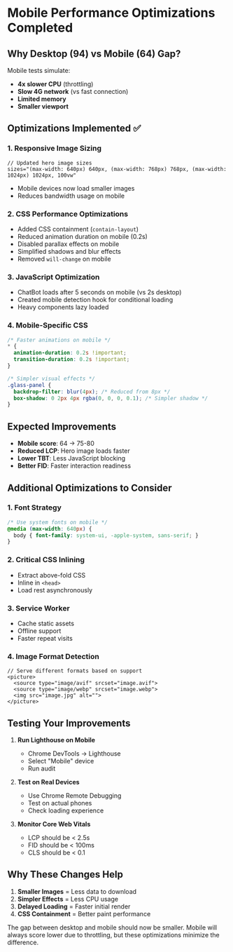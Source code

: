 # Mobile Performance Optimizations Completed

## Why Desktop (94) vs Mobile (64) Gap?

Mobile tests simulate:
- **4x slower CPU** (throttling)
- **Slow 4G network** (vs fast connection)
- **Limited memory**
- **Smaller viewport**

## Optimizations Implemented ✅

### 1. **Responsive Image Sizing**
```tsx
// Updated hero image sizes
sizes="(max-width: 640px) 640px, (max-width: 768px) 768px, (max-width: 1024px) 1024px, 100vw"
```
- Mobile devices now load smaller images
- Reduces bandwidth usage on mobile

### 2. **CSS Performance Optimizations**
- Added CSS containment (`contain-layout`)
- Reduced animation duration on mobile (0.2s)
- Disabled parallax effects on mobile
- Simplified shadows and blur effects
- Removed `will-change` on mobile

### 3. **JavaScript Optimization**
- ChatBot loads after 5 seconds on mobile (vs 2s desktop)
- Created mobile detection hook for conditional loading
- Heavy components lazy loaded

### 4. **Mobile-Specific CSS**
```css
/* Faster animations on mobile */
* {
  animation-duration: 0.2s !important;
  transition-duration: 0.2s !important;
}

/* Simpler visual effects */
.glass-panel {
  backdrop-filter: blur(4px); /* Reduced from 8px */
  box-shadow: 0 2px 4px rgba(0, 0, 0, 0.1); /* Simpler shadow */
}
```

## Expected Improvements
- **Mobile score**: 64 → 75-80
- **Reduced LCP**: Hero image loads faster
- **Lower TBT**: Less JavaScript blocking
- **Better FID**: Faster interaction readiness

## Additional Optimizations to Consider

### 1. **Font Strategy**
```css
/* Use system fonts on mobile */
@media (max-width: 640px) {
  body { font-family: system-ui, -apple-system, sans-serif; }
}
```

### 2. **Critical CSS Inlining**
- Extract above-fold CSS
- Inline in `<head>`
- Load rest asynchronously

### 3. **Service Worker**
- Cache static assets
- Offline support
- Faster repeat visits

### 4. **Image Format Detection**
```tsx
// Serve different formats based on support
<picture>
  <source type="image/avif" srcset="image.avif">
  <source type="image/webp" srcset="image.webp">
  <img src="image.jpg" alt="">
</picture>
```

## Testing Your Improvements

1. **Run Lighthouse on Mobile**
   - Chrome DevTools → Lighthouse
   - Select "Mobile" device
   - Run audit

2. **Test on Real Devices**
   - Use Chrome Remote Debugging
   - Test on actual phones
   - Check loading experience

3. **Monitor Core Web Vitals**
   - LCP should be < 2.5s
   - FID should be < 100ms
   - CLS should be < 0.1

## Why These Changes Help

1. **Smaller Images** = Less data to download
2. **Simpler Effects** = Less CPU usage
3. **Delayed Loading** = Faster initial render
4. **CSS Containment** = Better paint performance

The gap between desktop and mobile should now be smaller. Mobile will always score lower due to throttling, but these optimizations minimize the difference.